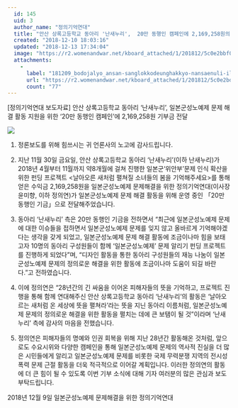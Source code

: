 ```yaml
---
  id: 145
  uid: 3
  author_name: "정의기억연대"
  title: "안산 상록고등학교 동아리 '난새누리',  20만 동행인 캠페인에 2,169,258원의 기부금 전달"
  created: "2018-12-10 18:03:16"
  updated: "2018-12-13 17:34:04"
  image: "https://r2.womenandwar.net/kboard_attached/1/201812/5c0e2bbf089789977100.jpg"
  attachments: 
    - 
      label: "181209_bodojalyo_ansan-sanglokkodeunghakkyo-nansaenuli-ilbonkunseongnoyeje-pihaeja-jiwoneul-wihan-20man-donghaengin-kaempein-ki"
      url: "https://r2.womenandwar.net/kboard_attached/1/201812/5c0e2bd4360ee4705204.pdf"
      count: "77"
---
```

\[정의기억연대 보도자료\]
안산 상록고등학교 동아리 ‘난새누리’, 일본군성노예제 문제 해결 활동 지원을 위한 ‘20만 동행인 캠페인’에 2,169,258원 기부금 전달

![](https://r2.womenandwar.net/kboard_attached/1/201812/5c0e2bbf089789977100.jpg)

1. 정론보도를 위해 힘쓰시는 귀 언론사의 노고에 감사드립니다.

2. 지난 11월 30일 금요일, 안산 상록고등학교 동아리 ‘난새누리’(이하 난새누리)가 2018년 4월부터 11월까지 약8개월에 걸쳐 진행한 일본군‘위안부’문제 인식 확산을 위한 펀딩 프로젝트 <날아오른 새처럼 펼쳐질 소녀들의 봄을 기억해주세요>를 통해 얻은 수익금 2,169,258원을 일본군성노예제 문제해결을 위한 정의기억연대(이사장 윤미향, 이하 정의연)가 일본군성노예제 문제 해결 활동을 위해 운영 중인 「20만 동행인 기금」으로 전달해주었습니다. 

3. 동아리 ‘난새누리’ 측은 20만 동행인 기금을 전하면서 “최근에 일본군성노예제 문제에 대한 이슈들을 접하면서 일본군성노예제 문제를 잊지 않고 올바르게 기억해야겠다는 생각을 갖게 되었고, 일본군성노예제 문제 해결 활동에 조금이나마 힘을 보태고자 10명의 동아리 구성원들이 함께 ‘일본군성노예제’ 문제 알리기 펀딩 프로젝트를 진행하게 되었다”며, “디자인 활동을 통한 동아리 구성원들의 재능 나눔이 일본군성노예제 문제의 정의로운 해결을 위한 활동에 조금이나마 도움이 되길 바란다.”고 전하였습니다. 

4. 이에 정의연은 “28년간의 긴 싸움을 이어온 피해자들의 뜻을 기억하고, 프로젝트 진행을 통해 함께 연대해주신 안산 상록고등학교 동아리 ‘난새누리’의 활동은 ‘날아오르는 새처럼 온 세상에 뜻을 펼쳐라’라는 뜻을 지닌 동아리 이름처럼, 일본군성노예제 문제의 정의로운 해결을 위한 활동을 펼치는 데에 큰 보탬이 될 것”이라며 ‘난새누리’ 측에 감사의 마음을 전했습니다.

5. 정의연은 피해자들의 명예와 인권 회복을 위해 지난 28년간 활동해온 것처럼, 앞으로도 수요시위와 다양한 캠페인을 통해 일본군성노예제 문제의 역사적 진실을 더 많은 시민들에게 알리고 일본군성노예제 문제를 비롯한 국제 무력분쟁 지역의 전시성폭력 문제 근절 활동을 더욱 적극적으로 이어갈 계획입니다. 이러한 정의연의 활동에 더 큰 힘이 될 수 있도록 이번 기부 소식에 대해 기자 여러분의 많은 관심과 보도 부탁드립니다. 

2018년 12월 9일 
일본군성노예제 문제해결을 위한 정의기억연대